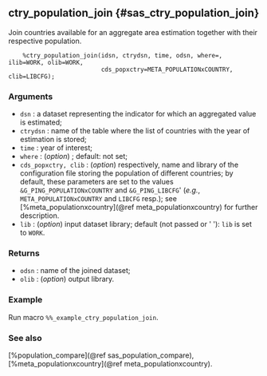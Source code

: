 ## ctry_population_join {#sas_ctry_population_join}
Join countries available for an aggregate area estimation together with their respective
population.
 
~~~sas
	%ctry_population_join(idsn, ctrydsn, time, odsn, where=, ilib=WORK, olib=WORK,
						  cds_popxctry=META_POPULATIONxCOUNTRY, clib=LIBCFG);
~~~

### Arguments
* `dsn` : a dataset representing the indicator for which an aggregated value is estimated;
* `ctrydsn` : name of the table where the list of countries with the year of estimation is
	stored;
* `time` : year of interest;
* `where` : (_option_) ; default: not set; 
* `cds_popxctry, clib` : (_option_) respectively, name and library of the configuration file storing 
	the population of different countries; by default, these parameters are set to the values 
	`&G_PING_POPULATIONxCOUNTRY` and `&G_PING_LIBCFG`' (_e.g._, `META_POPULATIONxCOUNTRY` and `LIBCFG`
	resp.); see [%meta_populationxcountry](@ref meta_populationxcountry)	for further description.
* `lib` : (_option_) input dataset library; default (not passed or ' '): `lib` is set to `WORK`.

### Returns
* `odsn` : name of the joined dataset;
* `olib` : (_option_) output library.

### Example
Run macro `%%_example_ctry_population_join`.

### See also
[%population_compare](@ref sas_population_compare), [%meta_populationxcountry](@ref meta_populationxcountry).